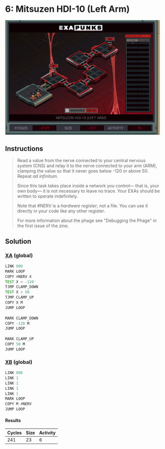 # 6: Mitsuzen HDI-10 (Left Arm)

<div align="center"><img src="EXAPUNKS - Mitsuzen HDI-10 (241, 23, 6, 2022-12-05-19-20-25).gif" /></div>

## Instructions
> Read a value from the nerve connected to your central nervous system (CNS) and relay it to the nerve connected to your arm (ARM), clamping the value so that it never goes below -120 or above 50. Repeat _ad infinitum_.
> 
> Since this task takes place inside a network you control— that is, your own body— it is not necessary to leave no trace. Your EXAs should be written to operate indefinitely.
> 
> Note that #NERV is a _hardware register_, not a file. You can use it directly in your code like any other register.
> 
> For more information about the phage see "Debugging the Phage" in the first issue of the zine.

## Solution

### [XA](XA.exa) (global)
```asm
LINK 800
MARK LOOP
COPY #NERV X
TEST X < -120
TJMP CLAMP_DOWN
TEST X > 50
TJMP CLAMP_UP
COPY X M
JUMP LOOP

MARK CLAMP_DOWN
COPY -120 M
JUMP LOOP

MARK CLAMP_UP
COPY 50 M
JUMP LOOP

```

### [XB](XB.exa) (global)
```asm
LINK 800
LINK 1
LINK 1
LINK 1
LINK 1
MARK LOOP
COPY M #NERV
JUMP LOOP
```

#### Results
| Cycles | Size | Activity |
|--------|------|----------|
| 241    | 23   | 6        |
